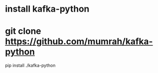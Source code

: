 # install kafka-python
# git clone https://github.com/mumrah/kafka-python
pip install ./kafka-python
